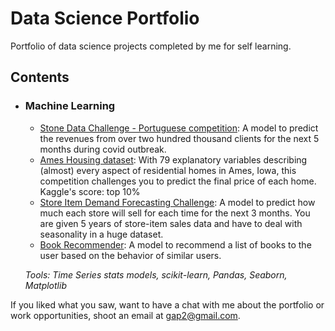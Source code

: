 # Data Science Portfolio
Portfolio of data science projects completed by me for self learning.

## Contents

- ### Machine Learning
  
  - [Stone Data Challenge - Portuguese competition](https://github.com/GabrielP98/DataChallengeStone/blob/main/StoneFinalVersion.ipynb): A model to predict the revenues from over two hundred thousand clients for the next 5 months during covid outbreak.
  - [Ames Housing dataset](https://github.com/GabrielP98/data-science/blob/main/house-price/house-price-project.ipynb): With 79 explanatory variables describing (almost) every aspect of residential homes in Ames, Iowa, this competition challenges you to predict the final price of each home. Kaggle's score: top 10%
  - [Store Item Demand Forecasting Challenge](https://github.com/GabrielP98/data-science/blob/main/store-item-demand-forecasting/TimeSeriesFinalVersion.ipynb): A model to predict how much each store will sell for each time for the next 3 months. You are given 5 years of store-item sales data and have to deal with seasonality in a huge dataset. 
  - [Book Recommender](https://github.com/GabrielP98/EdurekaMasterDS/blob/main/Data%20Science%20Certification%20Training%20with%20Python/M11%20-%20Recommendation%20Systems/RecommenderBooks-CaseStudy1.ipynb): A model to recommend a list of books to the user based on the behavior of similar users.



  _Tools: Time Series stats models, scikit-learn, Pandas, Seaborn, Matplotlib_
  

If you liked what you saw, want to have a chat with me about the portfolio or work opportunities, shoot an email at gap2@gmail.com. 
